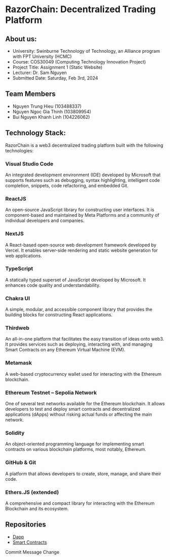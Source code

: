# RazorChain: Decentralized Trading Platform

## About us:
- University: Swinburne Technology of Technology, an Alliance program with FPT University (HCMC)
- Course: COS30049 (Computing Technology Innovation Project)
- Project Title: Assignment 1 (Static Website)
- Lecturer: Dr. Sam Nguyen
- Submitted Date: Saturday, Feb 3rd, 2024

## Team Members
- Nguyen Trung Hieu (103488337)
- Nguyen Ngoc Gia Thinh (103809954)
- Bui Nguyen Khanh Linh (104226062)

## Technology Stack:
RazorChain is a web3 decentralized trading platform built with the following technologies:

### Visual Studio Code
An integrated development environment (IDE) developed by Microsoft that supports features such as debugging, syntax highlighting, intelligent code completion, snippets, code refactoring, and embedded Git.

### ReactJS
An open-source JavaScript library for constructing user interfaces. It is component-based and maintained by Meta Platforms and a community of individual developers and companies.

### NextJS
A React-based open-source web development framework developed by Vercel. It enables server-side rendering and static website generation for web applications.

### TypeScript
A statically typed superset of JavaScript developed by Microsoft. It enhances code quality and understandability.

### Chakra UI
A simple, modular, and accessible component library that provides the building blocks for constructing React applications.

### Thirdweb
An all-in-one platform that facilitates the easy transition of ideas onto web3. It provides services such as deploying, interacting with, and managing Smart Contracts on any Ethereum Virtual Machine (EVM).

### Metamask
A web-based cryptocurrency wallet used for interacting with the Ethereum blockchain.

### Ethereum Testnet – Sepolia Network
One of several test networks available for the Ethereum blockchain. It allows developers to test and deploy smart contracts and decentralized applications (dApps) without risking actual funds or affecting the main network.

### Solidity
An object-oriented programming language for implementing smart contracts on various blockchain platforms, most notably, Ethereum.

### GitHub & Git
A platform that allows developers to create, store, manage, and share their code.

### Ethers.JS (extended)
A comprehensive and compact library for interacting with the Ethereum Blockchain and its ecosystem.

## Repositories
- [Dapp](https://github.com/hiimjupter/COS30049_RazorChain.git)
- [Smart Contracts](https://github.com/hiimjupter/TokenTransfer-Smart-Contract.git)

Commit Message Change

